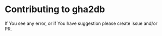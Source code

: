 # Contributing to gha2db
If You see any error, or if You have suggestion please create issue and/or PR.
